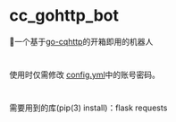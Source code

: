 # cc_gohttp_bot
🤖一个基于<a href="https://github.com/Mrs4s/go-cqhttp/releases">go-cqhttp</a>的开箱即用的机器人
#
使用时仅需修改 <a href="https://github.com/BlingCc233/cc_gohttp_bot/blob/main/config.yml">config.yml</a>中的账号密码。
#
需要用到的库(pip(3) install)：flask  requests
